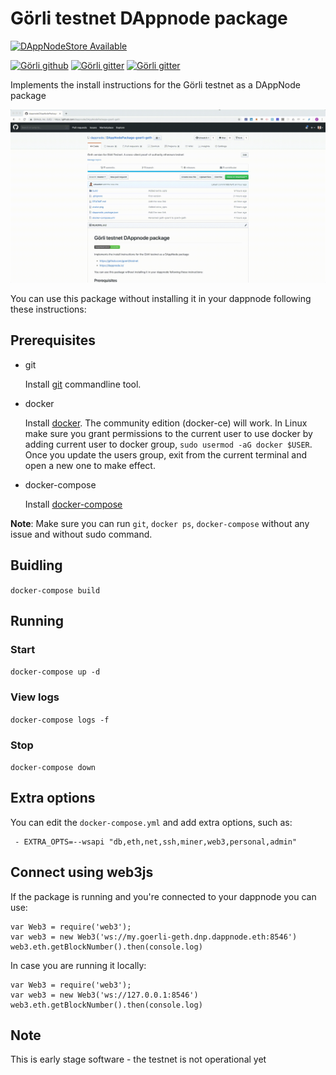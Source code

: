 # Görli testnet DAppnode package

[![DAppNodeStore Available](https://img.shields.io/badge/DAppNodeStore-Available-brightgreen.svg)](http://my.admin.dnp.dappnode.eth/#/installer/goerli-geth.dnp.dappnode.eth)


[![Görli github](https://img.shields.io/badge/Goerli-Github-blue.svg)](https://github.com/goerli/testnet)
[![Görli gitter](https://img.shields.io/badge/Goerli-Gitter-753a88.svg)](https://gitter.im/goerli/testnet )
[![Görli gitter](https://img.shields.io/badge/DAppNode-Github-blue.svg)](https://github.com/dappnode/DAppNode)

Implements the install instructions for the Görli testnet as a DAppNode package

<p align="center"><img src="install.gif?raw=true"/></p>

You can use this package without installing it in your dappnode following these instructions:

## Prerequisites

- git

   Install [git](https://git-scm.com/book/en/v2/Getting-Started-Installing-Git) commandline tool.

- docker

   Install [docker](https://docs.docker.com/engine/installation). The community edition (docker-ce) will work. In Linux make sure you grant permissions to the current user to use docker by adding current user to docker group, `sudo usermod -aG docker $USER`. Once you update the users group, exit from the current terminal and open a new one to make effect.

- docker-compose

   Install [docker-compose](https://docs.docker.com/compose/install)
   
**Note**: Make sure you can run `git`, `docker ps`, `docker-compose` without any issue and without sudo command.


## Buidling

`docker-compose build`

## Running

### Start

`docker-compose up -d`

### View logs

`docker-compose logs -f`

### Stop

`docker-compose down`

## Extra options

You can edit the `docker-compose.yml` and add extra options, such as:
```
 - EXTRA_OPTS=--wsapi "db,eth,net,ssh,miner,web3,personal,admin"
```

## Connect using web3js

If the package is running and you're connected to your dappnode you can use:
```
var Web3 = require('web3');
var web3 = new Web3('ws://my.goerli-geth.dnp.dappnode.eth:8546')
web3.eth.getBlockNumber().then(console.log)
```
In case you are running it locally:
```
var Web3 = require('web3');
var web3 = new Web3('ws://127.0.0.1:8546')
web3.eth.getBlockNumber().then(console.log)
```

## Note

This is early stage software - the testnet is not operational yet

